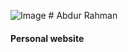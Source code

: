 ![Image](https://user-images.githubusercontent.com/116168762/196680569-d6111306-40a0-4ba0-94e9-56b2615c2100.jpg)
                                               # Abdur Rahman
#### Personal website

